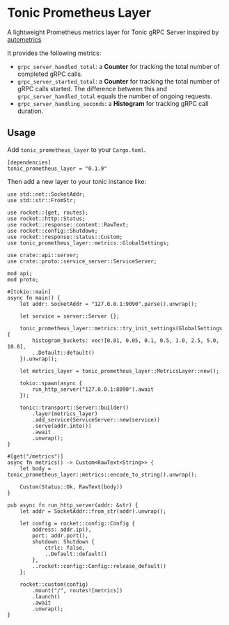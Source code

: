 # Tonic Prometheus Layer
A lightweight Prometheus metrics layer for Tonic gRPC Server inspired by [autometrics](https://github.com/autometrics-dev/autometrics-rs)

It provides the following metrics:
* `grpc_server_handled_total`: a **Counter** for tracking the total number of
  completed gRPC calls.
* `grpc_server_started_total`: a **Counter** for tracking the total number of
  gRPC calls started. The difference between this and
  `grpc_server_handled_total` equals the number of ongoing requests.
* `grpc_server_handling_seconds`: a **Histogram** for tracking gRPC call
  duration.

## Usage

Add `tonic_prometheus_layer` to your `Cargo.toml`.
```not_rust
[dependencies]
tonic_prometheus_layer = "0.1.9"
```

Then add a new layer to your tonic instance like:
```rust,no_run
use std::net::SocketAddr;
use std::str::FromStr;

use rocket::{get, routes};
use rocket::http::Status;
use rocket::response::content::RawText;
use rocket::config::Shutdown;
use rocket::response::status::Custom;
use tonic_prometheus_layer::metrics::GlobalSettings;

use crate::api::server;
use crate::proto::service_server::ServiceServer;

mod api;
mod proto;

#[tokio::main]
async fn main() {
    let addr: SocketAddr = "127.0.0.1:9090".parse().unwrap();

    let service = server::Server {};

    tonic_prometheus_layer::metrics::try_init_settings(GlobalSettings {
        histogram_buckets: vec![0.01, 0.05, 0.1, 0.5, 1.0, 2.5, 5.0, 10.0],
        ..Default::default()
    }).unwrap();

    let metrics_layer = tonic_prometheus_layer::MetricsLayer::new();

    tokio::spawn(async {
        run_http_server("127.0.0.1:8090").await
    });

    tonic::transport::Server::builder()
        .layer(metrics_layer)
        .add_service(ServiceServer::new(service))
        .serve(addr.into())
        .await
        .unwrap();
}

#[get("/metrics")]
async fn metrics() -> Custom<RawText<String>> {
    let body = tonic_prometheus_layer::metrics::encode_to_string().unwrap();

    Custom(Status::Ok, RawText(body))
}

pub async fn run_http_server(addr: &str) {
    let addr = SocketAddr::from_str(addr).unwrap();

    let config = rocket::config::Config {
        address: addr.ip(),
        port: addr.port(),
        shutdown: Shutdown {
            ctrlc: false,
            ..Default::default()
        },
        ..rocket::config::Config::release_default()
    };

    rocket::custom(config)
        .mount("/", routes![metrics])
        .launch()
        .await
        .unwrap();
}
```
